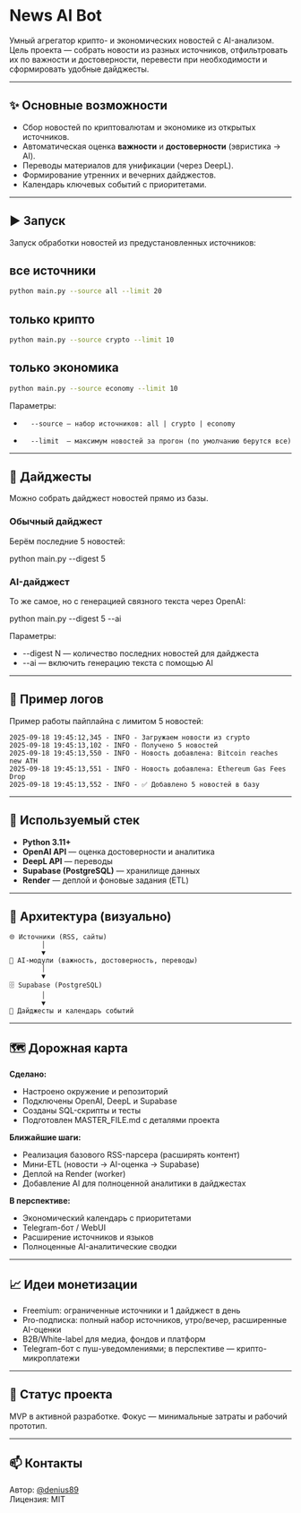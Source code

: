 # News AI Bot

Умный агрегатор крипто- и экономических новостей с AI-анализом.  
Цель проекта — собрать новости из разных источников, отфильтровать их по важности и достоверности, перевести при необходимости и сформировать удобные дайджесты.

---

## ✨ Основные возможности
- Сбор новостей по криптовалютам и экономике из открытых источников.
- Автоматическая оценка **важности** и **достоверности** (эвристика → AI).
- Переводы материалов для унификации (через DeepL).
- Формирование утренних и вечерних дайджестов.
- Календарь ключевых событий с приоритетами.

---

## ▶️ Запуск

Запуск обработки новостей из предустановленных источников:


## все источники
```bash
python main.py --source all --limit 20
```

## только крипто
```bash
python main.py --source crypto --limit 10
```
## только экономика
```bash
python main.py --source economy --limit 10
``` 
Параметры:
-       --source — набор источников: all | crypto | economy
-       --limit  — максимум новостей за прогон (по умолчанию берутся все)

---

## 📰 Дайджесты

Можно собрать дайджест новостей прямо из базы.

### Обычный дайджест
Берём последние 5 новостей:

python main.py --digest 5

### AI-дайджест
То же самое, но с генерацией связного текста через OpenAI:

python main.py --digest 5 --ai

Параметры:
- --digest N — количество последних новостей для дайджеста
- --ai — включить генерацию текста с помощью AI

---

## 📝 Пример логов

Пример работы пайплайна с лимитом 5 новостей:

```text
2025-09-18 19:45:12,345 - INFO - Загружаем новости из crypto
2025-09-18 19:45:13,102 - INFO - Получено 5 новостей
2025-09-18 19:45:13,550 - INFO - Новость добавлена: Bitcoin reaches new ATH
2025-09-18 19:45:13,551 - INFO - Новость добавлена: Ethereum Gas Fees Drop
2025-09-18 19:45:13,552 - INFO - ✅ Добавлено 5 новостей в базу
```
---
      
## 🧰 Используемый стек
- **Python 3.11+**
- **OpenAI API** — оценка достоверности и аналитика
- **DeepL API** — переводы
- **Supabase (PostgreSQL)** — хранилище данных
- **Render** — деплой и фоновые задания (ETL)

---

## 🔄 Архитектура (визуально)
```text
🌐 Источники (RSS, сайты)
        │
        ▼
🤖 AI-модули (важность, достоверность, переводы)
        │
        ▼
🗄️ Supabase (PostgreSQL)
        │
        ▼
📰 Дайджесты и календарь событий
```
---

## 🗺 Дорожная карта

**Сделано:**
- Настроено окружение и репозиторий
- Подключены OpenAI, DeepL и Supabase
- Созданы SQL-скрипты и тесты
- Подготовлен MASTER_FILE.md с деталями проекта

**Ближайшие шаги:**
- Реализация базового RSS-парсера (расширять контент)
- Мини-ETL (новости → AI-оценка → Supabase)
- Деплой на Render (worker)
- Добавление AI для полноценной аналитики в дайджестах

**В перспективе:**
- Экономический календарь с приоритетами
- Telegram-бот / WebUI
- Расширение источников и языков
- Полноценные AI-аналитические сводки

---

## 📈 Идеи монетизации
- Freemium: ограниченные источники и 1 дайджест в день
- Pro-подписка: полный набор источников, утро/вечер, расширенные AI-оценки
- B2B/White-label для медиа, фондов и платформ
- Telegram-бот с пуш-уведомлениями; в перспективе — крипто-микроплатежи

---

## 📌 Статус проекта
MVP в активной разработке. Фокус — минимальные затраты и рабочий прототип.

---

## 📫 Контакты

Автор: [@denius89](https://github.com/denius89)  
Лицензия: MIT
